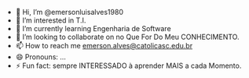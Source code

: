 - 👋 Hi, I’m @emersonluisalves1980
- 👀 I’m interested in T.I.
- 🌱 I’m currently learning Engenharia de Software
- 💞️ I’m looking to collaborate on no Que For Do Meu CONHECIMENTO.
- 📫 How to reach me emerson.alves@catolicasc.edu.br
- 😄 Pronouns: ...
- ⚡ Fun fact: sempre INTERESSADO à aprender MAIS a cada Momento.

<!---
emersonluisalves1980/emersonluisalves1980 is a ✨ special ✨ repository because its `README.md` (this file) appears on your GitHub profile.
You can click the Preview link to take a look at your changes.
--->
